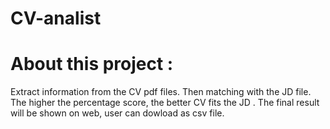 # CV-analist
# About this project :
Extract information from the CV pdf files. Then matching with the JD file. The higher the percentage score, the better CV fits the JD . The final result will be shown on web, user can dowload as csv file.
